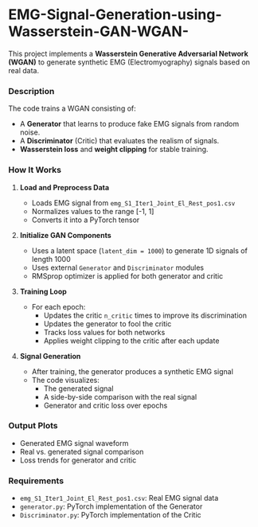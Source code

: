 # EMG-Signal-Generation-using-Wasserstein-GAN-WGAN-

This project implements a **Wasserstein Generative Adversarial Network (WGAN)** to generate synthetic EMG (Electromyography) signals based on real data.

### Description

The code trains a WGAN consisting of:
- A **Generator** that learns to produce fake EMG signals from random noise.
- A **Discriminator** (Critic) that evaluates the realism of signals.
- **Wasserstein loss** and **weight clipping** for stable training.

### How It Works

1. **Load and Preprocess Data**
   - Loads EMG signal from `emg_S1_Iter1_Joint_El_Rest_pos1.csv`
   - Normalizes values to the range [-1, 1]
   - Converts it into a PyTorch tensor

2. **Initialize GAN Components**
   - Uses a latent space (`latent_dim = 1000`) to generate 1D signals of length 1000
   - Uses external `Generator` and `Discriminator` modules
   - RMSprop optimizer is applied for both generator and critic

3. **Training Loop**
   - For each epoch:
     - Updates the critic `n_critic` times to improve its discrimination
     - Updates the generator to fool the critic
     - Tracks loss values for both networks
     - Applies weight clipping to the critic after each update

4. **Signal Generation**
   - After training, the generator produces a synthetic EMG signal
   - The code visualizes:
     - The generated signal
     - A side-by-side comparison with the real signal
     - Generator and critic loss over epochs

### Output Plots
- Generated EMG signal waveform
- Real vs. generated signal comparison
- Loss trends for generator and critic

### Requirements
- `emg_S1_Iter1_Joint_El_Rest_pos1.csv`: Real EMG signal data
- `generator.py`: PyTorch implementation of the Generator
- `Discriminator.py`: PyTorch implementation of the Critic
 
